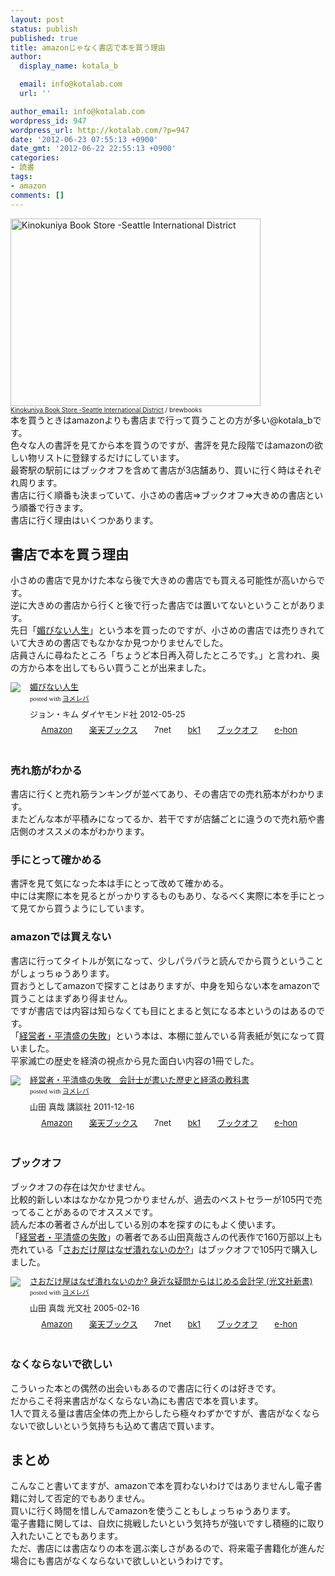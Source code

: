 ```yaml
---
layout: post
status: publish
published: true
title: amazonじゃなく書店で本を買う理由
author:
  display_name: kotala_b

  email: info@kotalab.com
  url: ''

author_email: info@kotalab.com
wordpress_id: 947
wordpress_url: http://kotalab.com/?p=947
date: '2012-06-23 07:55:13 +0900'
date_gmt: '2012-06-22 22:55:13 +0900'
categories:
- 読書
tags:
- amazon
comments: []
---
```

<p><a href="http://kotalab.com/wp-content/uploads/bookStore_120623.jpg" target="_blank"><img src="http://kotalab.com/wp-content/uploads/bookStore_120623.jpg" alt="Kinokuniya Book Store -Seattle International District" title="bookStore_120623" width="400" height="300" class="alignnone size-full wp-image-963" /></a><br /><span style="font-size:10px;"><a href="http://www.flickr.com/photos/brewbooks/871593870/" target="_blank">Kinokuniya Book Store -Seattle International District</a> / brewbooks</span><br />
本を買うときはamazonよりも書店まで行って買うことの方が多い@kotala_bです。<br />
色々な人の書評を見てから本を買うのですが、書評を見た段階ではamazonの欲しい物リストに登録するだけにしています。<br />
最寄駅の駅前にはブックオフを含めて書店が3店舗あり、買いに行く時はそれぞれ周ります。<br />
書店に行く順番も決まっていて、小さめの書店&rArr;ブックオフ&rArr;大きめの書店という順番で行きます。<br />
書店に行く理由はいくつかあります。<br />
<!--more--></p>
<h2>書店で本を買う理由</h2>
<p>小さめの書店で見かけた本なら後で大きめの書店でも買える可能性が高いからです。<br />
逆に大きめの書店から行くと後で行った書店では置いてないということがあります。<br />
先日「<a href="http://www.amazon.co.jp/exec/obidos/asin/4478017697/same-22/" title="媚びない人生" target="_blank">媚びない人生</a>」という本を買ったのですが、小さめの書店では売りきれていて大きめの書店でもなかなか見つかりませんでした。<br />
店員さんに尋ねたところ「ちょうど本日再入荷したところです。」と言われ、奥の方から本を出してもらい買うことが出来ました。</p>
<div class="booklink-box" style="text-align:left;padding-bottom:20px;font-size:small;/zoom: 1;overflow: hidden;">
<div class="booklink-image" style="float:left;margin:0 15px 10px 0;"><a href="http://www.amazon.co.jp/exec/obidos/asin/4478017697/same-22/" name="booklink" rel="nofollow" target="_blank"><img src="http://ecx.images-amazon.com/images/I/31MJqxfaoIL._SL160_.jpg" style="border: none;" /></a></div>
<div class="booklink-info" style="line-height:120%;/zoom: 1;overflow: hidden;">
<div class="booklink-name" style="margin-bottom:10px;line-height:120%"><a href="http://www.amazon.co.jp/exec/obidos/asin/4478017697/same-22/" rel="nofollow" name="booklink" target="_blank">媚びない人生</a>
<div class="booklink-powered-date" style="font-size:8pt;margin-top:5px;font-family:verdana;line-height:120%">posted with <a href="http://yomereba.com" target="_blank">ヨメレバ</a></div>
</div>
<div class="booklink-detail" style="margin-bottom:5px;">ジョン・キム ダイヤモンド社 2012-05-25    </div>
<div class="booklink-link2" style="margin-top:10px;">
<div class="shoplinkamazon" style="display:inline;margin-right:5px;background: url('http://img.yomereba.com/tam_y.gif') 0 0 no-repeat;padding: 2px 0 2px 18px;white-space: nowrap;"><a href="http://www.amazon.co.jp/exec/obidos/asin/4478017697/same-22/" rel="nofollow" target="_blank" title="アマゾン" >Amazon</a></div>
<div class="shoplinkrakuten" style="display:inline;margin-right:5px;background: url('http://img.yomereba.com/tam_y.gif') 0 -50px no-repeat;padding: 2px 0 2px 18px;white-space: nowrap;"><a href="http://hb.afl.rakuten.co.jp/hgc/0fa7afc8.bbfc196a.0fa7afc9.d56c38f1/?pc=http%3A%2F%2Fbooks.rakuten.co.jp%2Frb%2F11662683%2F%3Fscid%3Daf_ich_link_urltxt%26m%3Dhttp%3A%2F%2Fm.rakuten.co.jp%2Fev%2Fbook%2F" rel="nofollow" target="_blank" title="楽天ブックス" >楽天ブックス</a></div>
<div class="shoplinkseven" style="display:inline;margin-right:5px;background: url('http://img.yomereba.com/tam_y.gif') 0 -100px no-repeat;padding: 2px 0 2px 18px;white-space: nowrap;"><span class="removed_link" title="http://click.linksynergy.com/fs-bin/click?id=d2yYUp776R4&amp;subid=&amp;offerid=197738.1&amp;type=10&amp;tmpid=1787&amp;RD_PARM1=http%253A%252F%252Fwww.7netshopping.jp%252Fbooks%252Fsearch_result%252F%253Fctgy%253Dbooks%2526code%253D4478017697">7net</span></div>
<div class="shoplinkbk1" style="display:inline;margin-right:5px;background: url('http://img.yomereba.com/tam_y.gif') 0 -150px no-repeat;padding: 2px 0 2px 18px;white-space: nowrap;"><a href="http://ck.jp.ap.valuecommerce.com/servlet/referral?sid=2967684&pid=881104827&vc_url=http%3A%2F%2Fhonto.jp%2Fnetstore%2Fsearch_021_104478017697.html%3Fsrchf%3D1%26srchGnrNm%3D1" target="_blank" title="bk1" >bk1</a></div>
<div class="shoplinkbookoff" style="display:inline;margin-right:5px;background: url('http://img.yomereba.com/tam_y.gif') 0 -200px no-repeat;padding: 2px 0 2px 18px;white-space: nowrap;"><a href="http://click.linksynergy.com/fs-bin/click?id=d2yYUp776R4&subid=&offerid=169505.1&type=10&tmpid=3677&RD_PARM1=http%253A%252F%252Fwww.bookoffonline.co.jp%252Fdisplay%252FL001%252Cbg%253D12%252Cq%253D9784478017692" rel="nofollow" target="_blank" title="ブックオフオンライン" >ブックオフ</a></div>
<div class="shoplinkehon" style="display:inline;margin-right:5px;background: url('http://img.yomereba.com/tam_y.gif') 0 -250px no-repeat;padding: 2px 0 2px 18px;white-space: nowrap;"><a href="http://ck.jp.ap.valuecommerce.com/servlet/referral?sid=2967684&pid=881116635&vc_url=http%3A%2F%2Fwww.e-hon.ne.jp%2Fbec%2FSA%2FDetail%3FrefISBN%3D4478017697" target="_blank" title="e-hon" >e-hon</a></div>
</div>
</div>
</div>
<h3>売れ筋がわかる</h3>
<p>書店に行くと売れ筋ランキングが並べてあり、その書店での売れ筋本がわかります。<br />
またどんな本が平積みになってるか、若干ですが店舗ごとに違うので売れ筋や書店側のオススメの本がわかります。</p>
<h3>手にとって確かめる</h3>
<p>書評を見て気になった本は手にとって改めて確かめる。<br />
中には実際に本を見るとがっかりするものもあり、なるべく実際に本を手にとって見てから買うようにしています。</p>
<h3>amazonでは買えない</h3>
<p>書店に行ってタイトルが気になって、少しパラパラと読んでから買うということがしょっちゅうあります。<br />
買おうとしてamazonで探すことはありますが、中身を知らない本をamazonで買うことはまずあり得ません。<br />
ですが書店では内容は知らなくても目にとまると気になる本というのはあるのです。<br />
「<a href="http://www.amazon.co.jp/exec/obidos/asin/4062174332/same-22/" title="経営者・平清盛の失敗" target="_blank">経営者・平清盛の失敗</a>」という本は、本棚に並んでいる背表紙が気になって買いました。<br />
平家滅亡の歴史を経済の視点から見た面白い内容の1冊でした。</p>
<div class="booklink-box" style="text-align:left;padding-bottom:20px;font-size:small;/zoom: 1;overflow: hidden;">
<div class="booklink-image" style="float:left;margin:0 15px 10px 0;"><a href="http://www.amazon.co.jp/exec/obidos/asin/4062174332/same-22/" name="booklink" rel="nofollow" target="_blank"><img src="http://ecx.images-amazon.com/images/I/51gQZoAgg%2BL._SL160_.jpg" style="border: none;" /></a></div>
<div class="booklink-info" style="line-height:120%;/zoom: 1;overflow: hidden;">
<div class="booklink-name" style="margin-bottom:10px;line-height:120%"><a href="http://www.amazon.co.jp/exec/obidos/asin/4062174332/same-22/" rel="nofollow" name="booklink" target="_blank">経営者・平清盛の失敗　会計士が書いた歴史と経済の教科書</a>
<div class="booklink-powered-date" style="font-size:8pt;margin-top:5px;font-family:verdana;line-height:120%">posted with <a href="http://yomereba.com" target="_blank">ヨメレバ</a></div>
</div>
<div class="booklink-detail" style="margin-bottom:5px;">山田 真哉 講談社 2011-12-16    </div>
<div class="booklink-link2" style="margin-top:10px;">
<div class="shoplinkamazon" style="display:inline;margin-right:5px;background: url('http://img.yomereba.com/tam_y.gif') 0 0 no-repeat;padding: 2px 0 2px 18px;white-space: nowrap;"><a href="http://www.amazon.co.jp/exec/obidos/asin/4062174332/same-22/" rel="nofollow" target="_blank" title="アマゾン" >Amazon</a></div>
<div class="shoplinkrakuten" style="display:inline;margin-right:5px;background: url('http://img.yomereba.com/tam_y.gif') 0 -50px no-repeat;padding: 2px 0 2px 18px;white-space: nowrap;"><a href="http://hb.afl.rakuten.co.jp/hgc/0fa7afc8.bbfc196a.0fa7afc9.d56c38f1/?pc=http%3A%2F%2Fbooks.rakuten.co.jp%2Frb%2F11464456%2F%3Fscid%3Daf_ich_link_urltxt%26m%3Dhttp%3A%2F%2Fm.rakuten.co.jp%2Fev%2Fbook%2F" rel="nofollow" target="_blank" title="楽天ブックス" >楽天ブックス</a></div>
<div class="shoplinkseven" style="display:inline;margin-right:5px;background: url('http://img.yomereba.com/tam_y.gif') 0 -100px no-repeat;padding: 2px 0 2px 18px;white-space: nowrap;"><span class="removed_link" title="http://click.linksynergy.com/fs-bin/click?id=d2yYUp776R4&amp;subid=&amp;offerid=197738.1&amp;type=10&amp;tmpid=1787&amp;RD_PARM1=http%253A%252F%252Fwww.7netshopping.jp%252Fbooks%252Fsearch_result%252F%253Fctgy%253Dbooks%2526code%253D4062174332">7net</span></div>
<div class="shoplinkbk1" style="display:inline;margin-right:5px;background: url('http://img.yomereba.com/tam_y.gif') 0 -150px no-repeat;padding: 2px 0 2px 18px;white-space: nowrap;"><a href="http://ck.jp.ap.valuecommerce.com/servlet/referral?sid=2967684&pid=881104827&vc_url=http%3A%2F%2Fhonto.jp%2Fnetstore%2Fsearch_021_104062174332.html%3Fsrchf%3D1%26srchGnrNm%3D1" target="_blank" title="bk1" >bk1</a></div>
<div class="shoplinkbookoff" style="display:inline;margin-right:5px;background: url('http://img.yomereba.com/tam_y.gif') 0 -200px no-repeat;padding: 2px 0 2px 18px;white-space: nowrap;"><a href="http://click.linksynergy.com/fs-bin/click?id=d2yYUp776R4&subid=&offerid=169505.1&type=10&tmpid=3677&RD_PARM1=http%253A%252F%252Fwww.bookoffonline.co.jp%252Fdisplay%252FL001%252Cbg%253D12%252Cq%253D9784062174336" rel="nofollow" target="_blank" title="ブックオフオンライン" >ブックオフ</a></div>
<div class="shoplinkehon" style="display:inline;margin-right:5px;background: url('http://img.yomereba.com/tam_y.gif') 0 -250px no-repeat;padding: 2px 0 2px 18px;white-space: nowrap;"><a href="http://ck.jp.ap.valuecommerce.com/servlet/referral?sid=2967684&pid=881116635&vc_url=http%3A%2F%2Fwww.e-hon.ne.jp%2Fbec%2FSA%2FDetail%3FrefISBN%3D4062174332" target="_blank" title="e-hon" >e-hon</a></div>
</div>
</div>
</div>
<h3>ブックオフ</h3>
<p>ブックオフの存在は欠かせません。<br />
比較的新しい本はなかなか見つかりませんが、過去のベストセラーが105円で売ってることがあるのでオススメです。<br />
読んだ本の著者さんが出している別の本を探すのにもよく使います。<br />
「<a href="http://www.amazon.co.jp/exec/obidos/asin/4062174332/same-22/" title="経営者・平清盛の失敗" target="_blank">経営者・平清盛の失敗</a>」の著者である山田真哉さんの代表作で160万部以上も売れている「<a href="http://www.amazon.co.jp/exec/obidos/asin/4334032915/same-22/" rel="nofollow" name="booklink" target="_blank">さおだけ屋はなぜ潰れないのか?</a>」はブックオフで105円で購入しました。</p>
<div class="booklink-box" style="text-align:left;padding-bottom:20px;font-size:small;/zoom: 1;overflow: hidden;">
<div class="booklink-image" style="float:left;margin:0 15px 10px 0;"><a href="http://www.amazon.co.jp/exec/obidos/asin/4334032915/same-22/" name="booklink" rel="nofollow" target="_blank"><img src="http://ecx.images-amazon.com/images/I/31Xvb59Jn5L._SL160_.jpg" style="border: none;" /></a></div>
<div class="booklink-info" style="line-height:120%;/zoom: 1;overflow: hidden;">
<div class="booklink-name" style="margin-bottom:10px;line-height:120%"><a href="http://www.amazon.co.jp/exec/obidos/asin/4334032915/same-22/" rel="nofollow" name="booklink" target="_blank">さおだけ屋はなぜ潰れないのか? 身近な疑問からはじめる会計学 (光文社新書)</a>
<div class="booklink-powered-date" style="font-size:8pt;margin-top:5px;font-family:verdana;line-height:120%">posted with <a href="http://yomereba.com" target="_blank">ヨメレバ</a></div>
</div>
<div class="booklink-detail" style="margin-bottom:5px;">山田 真哉 光文社 2005-02-16    </div>
<div class="booklink-link2" style="margin-top:10px;">
<div class="shoplinkamazon" style="display:inline;margin-right:5px;background: url('http://img.yomereba.com/tam_y.gif') 0 0 no-repeat;padding: 2px 0 2px 18px;white-space: nowrap;"><a href="http://www.amazon.co.jp/exec/obidos/asin/4334032915/same-22/" rel="nofollow" target="_blank" title="アマゾン" >Amazon</a></div>
<div class="shoplinkrakuten" style="display:inline;margin-right:5px;background: url('http://img.yomereba.com/tam_y.gif') 0 -50px no-repeat;padding: 2px 0 2px 18px;white-space: nowrap;"><a href="http://hb.afl.rakuten.co.jp/hgc/0fa7afc8.bbfc196a.0fa7afc9.d56c38f1/?pc=http%3A%2F%2Fbooks.rakuten.co.jp%2Frb%2F1763323%2F%3Fscid%3Daf_ich_link_urltxt%26m%3Dhttp%3A%2F%2Fm.rakuten.co.jp%2Fev%2Fbook%2F" rel="nofollow" target="_blank" title="楽天ブックス" >楽天ブックス</a></div>
<div class="shoplinkseven" style="display:inline;margin-right:5px;background: url('http://img.yomereba.com/tam_y.gif') 0 -100px no-repeat;padding: 2px 0 2px 18px;white-space: nowrap;"><span class="removed_link" title="http://click.linksynergy.com/fs-bin/click?id=d2yYUp776R4&amp;subid=&amp;offerid=197738.1&amp;type=10&amp;tmpid=1787&amp;RD_PARM1=http%253A%252F%252Fwww.7netshopping.jp%252Fbooks%252Fsearch_result%252F%253Fctgy%253Dbooks%2526code%253D4334032915">7net</span></div>
<div class="shoplinkbk1" style="display:inline;margin-right:5px;background: url('http://img.yomereba.com/tam_y.gif') 0 -150px no-repeat;padding: 2px 0 2px 18px;white-space: nowrap;"><a href="http://ck.jp.ap.valuecommerce.com/servlet/referral?sid=2967684&pid=881104827&vc_url=http%3A%2F%2Fhonto.jp%2Fnetstore%2Fsearch_021_104334032915.html%3Fsrchf%3D1%26srchGnrNm%3D1" target="_blank" title="bk1" >bk1</a></div>
<div class="shoplinkbookoff" style="display:inline;margin-right:5px;background: url('http://img.yomereba.com/tam_y.gif') 0 -200px no-repeat;padding: 2px 0 2px 18px;white-space: nowrap;"><a href="http://click.linksynergy.com/fs-bin/click?id=d2yYUp776R4&subid=&offerid=169505.1&type=10&tmpid=3677&RD_PARM1=http%253A%252F%252Fwww.bookoffonline.co.jp%252Fdisplay%252FL001%252Cbg%253D12%252Cq%253D9784334032913" rel="nofollow" target="_blank" title="ブックオフオンライン" >ブックオフ</a></div>
<div class="shoplinkehon" style="display:inline;margin-right:5px;background: url('http://img.yomereba.com/tam_y.gif') 0 -250px no-repeat;padding: 2px 0 2px 18px;white-space: nowrap;"><a href="http://ck.jp.ap.valuecommerce.com/servlet/referral?sid=2967684&pid=881116635&vc_url=http%3A%2F%2Fwww.e-hon.ne.jp%2Fbec%2FSA%2FDetail%3FrefISBN%3D4334032915" target="_blank" title="e-hon" >e-hon</a></div>
</div>
</div>
</div>
<h3>なくならないで欲しい</h3>
<p>こういった本との偶然の出会いもあるので書店に行くのは好きです。<br />
だからこそ将来書店がなくならない為にも書店で本を買います。<br />
1人で買える量は書店全体の売上からしたら極々わずかですが、書店がなくならないで欲しいという気持ちも込めて書店で買います。</p>
<h2>まとめ</h2>
<p>こんなこと書いてますが、amazonで本を買わないわけではありませんし電子書籍に対して否定的でもありません。<br />
買いに行く時間を惜しんでamazonを使うこともしょっちゅうあります。<br />
電子書籍に関しては、自炊に挑戦したいという気持ちが強いですし積極的に取り入れたいことでもあります。<br />
ただ、書店には書店なりの本を選ぶ楽しさがあるので、将来電子書籍化が進んだ場合にも書店がなくならないで欲しいというわけです。</p>

